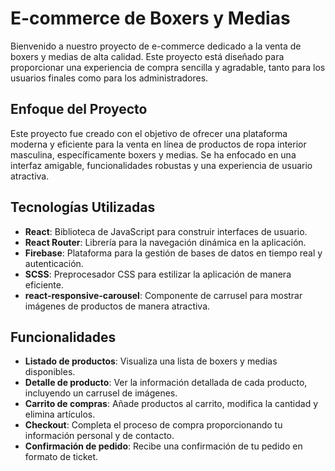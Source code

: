 # E-commerce de Boxers y Medias

Bienvenido a nuestro proyecto de e-commerce dedicado a la venta de boxers y medias de alta calidad. Este proyecto está diseñado para proporcionar una experiencia de compra sencilla y agradable, tanto para los usuarios finales como para los administradores.


## Enfoque del Proyecto

Este proyecto fue creado con el objetivo de ofrecer una plataforma moderna y eficiente para la venta en línea de productos de ropa interior masculina, específicamente boxers y medias. Se ha enfocado en una interfaz amigable, funcionalidades robustas y una experiencia de usuario atractiva.


## Tecnologías Utilizadas

- **React**: Biblioteca de JavaScript para construir interfaces de usuario.
- **React Router**: Librería para la navegación dinámica en la aplicación.
- **Firebase**: Plataforma para la gestión de bases de datos en tiempo real y autenticación.
- **SCSS**: Preprocesador CSS para estilizar la aplicación de manera eficiente.
- **react-responsive-carousel**: Componente de carrusel para mostrar imágenes de productos de manera atractiva.


## Funcionalidades

- **Listado de productos**: Visualiza una lista de boxers y medias disponibles.
- **Detalle de producto**: Ver la información detallada de cada producto, incluyendo un carrusel de imágenes.
- **Carrito de compras**: Añade productos al carrito, modifica la cantidad y elimina artículos.
- **Checkout**: Completa el proceso de compra proporcionando tu información personal y de contacto.
- **Confirmación de pedido**: Recibe una confirmación de tu pedido en formato de ticket.
